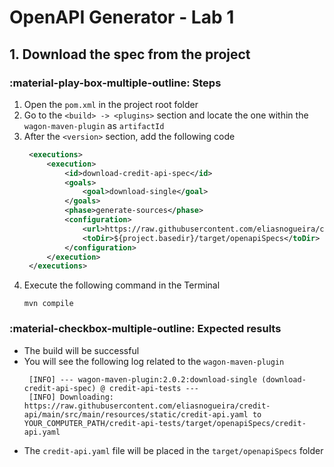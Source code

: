 # OpenAPI Generator - Lab 1

## 1. Download the spec from the project

### :material-play-box-multiple-outline: Steps

1. Open the `pom.xml` in the project root folder
2. Go to the `<build> -> <plugins>` section and locate the one within the `wagon-maven-plugin` as `artifactId`
3. After the `<version>` section, add the following code
   ```xml
    <executions>
        <execution>
            <id>download-credit-api-spec</id>
            <goals>
                <goal>download-single</goal>
            </goals>
            <phase>generate-sources</phase>
            <configuration>
                <url>https://raw.githubusercontent.com/eliasnogueira/credit-api/main/src/main/resources/static/credit-api.yaml</url>
                <toDir>${project.basedir}/target/openapiSpecs</toDir>
            </configuration>
        </execution>
    </executions>
   ```
4. Execute the following command in the Terminal
   ```
   mvn compile
   ```


### :material-checkbox-multiple-outline: Expected results

- The build will be successful
- You will see the following log related to the `wagon-maven-plugin`
  ```
   [INFO] --- wagon-maven-plugin:2.0.2:download-single (download-credit-api-spec) @ credit-api-tests ---
   [INFO] Downloading: https://raw.githubusercontent.com/eliasnogueira/credit-api/main/src/main/resources/static/credit-api.yaml to YOUR_COMPUTER_PATH/credit-api-tests/target/openapiSpecs/credit-api.yaml
  ```
- The `credit-api.yaml` file will be placed in the `target/openapiSpecs` folder
